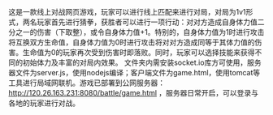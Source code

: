 这是一款线上对战网页游戏，玩家可以进行线上匹配来进行对局，对局为1v1形式，两名玩家首先进行猜拳，获胜者可以进行一项行动：对对方造成自身体力值二分之一的伤害（下取整），或令自身体力值+1。特别的，自身体力值为1时进行攻击将互换双方生命值，自身体力值为0时进行攻击将对对方造成同等于其体力值的伤害。生命值为0的玩家再次受到伤害时即落败。同时，玩家可以选择技能来获得不同的初始体力及丰富的对局内效果。
文件夹内需安装socket.io库方可使用，服务器文件为server.js，使用nodejs编译；客户端文件为game.html，使用tomcat等工具进行局域网联机。游戏已部署到公网服务器：http://120.26.163.231:8080/battle/game.html ，服务器日常开启，可以登录与各地的玩家进行对战。
